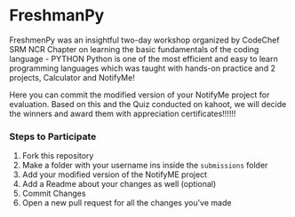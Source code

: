 # FreshmanPy
FreshmenPy was an insightful two-day workshop organized by CodeChef SRM NCR Chapter on learning the basic fundamentals of the coding language - PYTHON 
Python is one of the most efficient and easy to learn programming languages which was taught with hands-on practice and 2 projects, Calculator and NotifyMe!

Here you can commit the modified version of your NotifyMe project for evaluation. Based on this and the Quiz conducted on kahoot, we will decide the winners and award them with appreciation certificates!!!!!!

### Steps to Participate
1. Fork this repository
2. Make a folder with your username ins inside the `submissions` folder
3. Add your modified version of the NotifyME project
4. Add a Readme about your changes as well (optional)
5. Commit Changes
6. Open a new pull request for all the changes you've made
